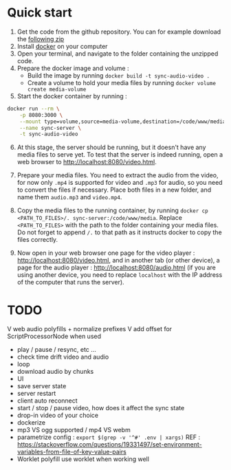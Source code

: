 Quick start
==============

1. Get the code from the github repository. You can for example download the [following zip](https://github.com/sebpiq/sync-videos-audio/archive/main.zip)
2. Install [docker]( https://docs.docker.com/get-docker/) on your computer
3. Open your terminal, and navigate to the folder containing the unzipped code.
4. Prepare the docker image and volume : 
    - Build the image by running `docker build -t sync-audio-video .`
    - Create a volume to hold your media files by running `docker volume create media-volume`
5. Start the docker container by running :

```bash
docker run --rm \
    -p 8080:3000 \
    --mount type=volume,source=media-volume,destination=/code/www/media \
    --name sync-server \
    -t sync-audio-video
```

6. At this stage, the server should be running, but it doesn't have any media files to serve yet. To test that the server is indeed running, open a web browser to [http://localhost:8080/video.html](http://localhost:8080/video.html).

7. Prepare your media files. You need to extract the audio from the video, for now only `.mp4` is supported for video and `.mp3` for audio, so you need to convert the files if necessary. Place both files in a new folder, and name them `audio.mp3` and `video.mp4`.

8. Copy the media files to the running container, by running `docker cp <PATH_TO_FILES>/. sync-server:/code/www/media`. Replace `<PATH_TO_FILES>` with the path to the folder containing your media files. Do not forget to append `/.` to that path as it instructs docker to copy the files correctly.

9. Now open in your web browser one page for the video player : [http://localhost:8080/video.html](http://localhost:8080/video.html), and in another tab (or other device), a page for the audio player : [http://localhost:8080/audio.html](http://localhost:8080/audio.html) (if you are using another device, you need to replace `localhost` with the IP address of the computer that runs the server).


TODO
=====

V web audio polyfills + normalize prefixes
V add offset for ScriptProcessorNode when used
- play / pause / resync, etc ...
- check time drift video and audio
- loop
- download audio by chunks
- UI 
- save server state
- server restart
- client auto reconnect
- start / stop / pause video, how does it affect the sync state
- drop-in video of your choice
- dockerize
- mp3 VS ogg supported / mp4 VS webm
- parametrize config : `export $(grep -v '^#' .env | xargs)` REF : https://stackoverflow.com/questions/19331497/set-environment-variables-from-file-of-key-value-pairs
- Worklet polyfill use worklet when working well